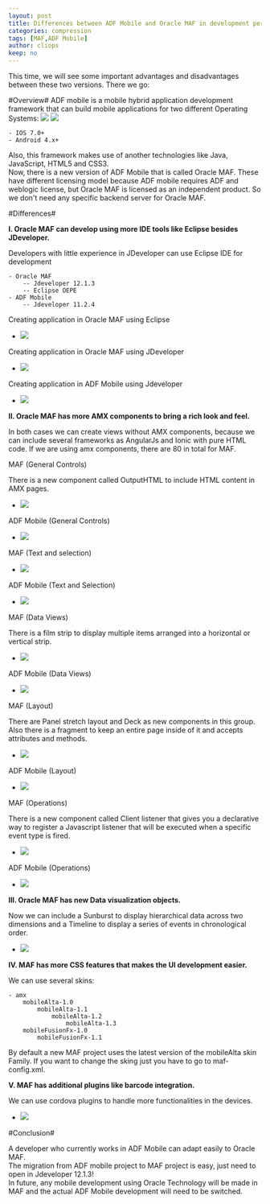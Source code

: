 ```yaml
---
layout: post
title: Differences between ADF Mobile and Oracle MAF in development perspective
categories: compression
tags: [MAF,ADF Mobile]
author: cliops
keep: no
---
```

This time, we will see some important advantages and disadvantages between these two versions. 
There we go:

#Overview#
ADF mobile is a mobile hybrid application development framework that can build mobile applications for two different Operating Systems: ![](/images/2015-09-21-differences-maf-and-adf-mobile/ios.JPG) ![](/images/2015-09-21-differences-maf-and-adf-mobile/android.JPG)    

	- IOS 7.0+ 
	- Android 4.x+ 

Also, this framework makes use of another technologies like Java, JavaScript, HTML5 and CSS3.    
Now, there is a new version of ADF Mobile that is called Oracle MAF. These have different licensing model because ADF mobile requires ADF and weblogic license, but Oracle MAF is licensed as an independent product. So we don't need any specific backend server for Oracle MAF.    

#Differences#

**I. Oracle MAF can develop using more IDE tools like Eclipse besides JDeveloper.**    

Developers with little experience in JDeveloper can use Eclipse IDE for development

	- Oracle MAF 
		-- Jdeveloper 12.1.3      
		-- Eclipse OEPE       
	- ADF Mobile 
		-- Jdeveloper 11.2.4    
		

Creating application in Oracle MAF using Eclipse   

- ![](/images/2015-09-21-differences-maf-and-adf-mobile/createMAFApplicationEclipse.JPG) 
		
Creating application in Oracle MAF using JDeveloper

- ![](/images/2015-09-21-differences-maf-and-adf-mobile/createMAFApplication.JPG) 

Creating application in ADF Mobile using Jdeveloper

- ![](/images/2015-09-21-differences-maf-and-adf-mobile/createADFMobileApplication.JPG) 


**II. Oracle MAF has more AMX components to bring a rich look and feel.**  

In both cases we can create views without AMX components, because we can include several frameworks as AngularJs and Ionic with pure HTML code.
If we are using amx components, there are 80 in total for MAF.

MAF (General Controls)  

There is a new component called OutputHTML to include HTML content in AMX pages.  

- ![](/images/2015-09-21-differences-maf-and-adf-mobile/amxGeneralControlsMAF.JPG) 

ADF Mobile (General Controls)   

- ![](/images/2015-09-21-differences-maf-and-adf-mobile/amxGeneralControlsADFMobile.JPG) 

MAF (Text and selection)  

- ![](/images/2015-09-21-differences-maf-and-adf-mobile/amxTextAndSelectionMAF.JPG) 

ADF Mobile (Text and Selection)   

- ![](/images/2015-09-21-differences-maf-and-adf-mobile/amxTextAndSelectionADFMobile.JPG) 

MAF (Data Views)  

There is a film strip to display multiple items arranged into a horizontal or vertical strip.   

- ![](/images/2015-09-21-differences-maf-and-adf-mobile/amxDataViewsMAF.JPG) 

ADF Mobile (Data Views)   

- ![](/images/2015-09-21-differences-maf-and-adf-mobile/amxDataViewsADFMobile.JPG) 

MAF (Layout)  

There are Panel stretch layout and Deck as new components in this group.   
Also there is a fragment to keep an entire page inside of it and accepts attributes and methods.

- ![](/images/2015-09-21-differences-maf-and-adf-mobile/amxLayoutMAF.JPG) 

ADF Mobile (Layout)   

- ![](/images/2015-09-21-differences-maf-and-adf-mobile/amxLayoutADFMobile.JPG) 

MAF (Operations)  

There is a new component called Client listener that gives you a declarative way to register a Javascript listener that will be executed when a specific event type is fired.

- ![](/images/2015-09-21-differences-maf-and-adf-mobile/amxOperationsMAF.JPG) 

ADF Mobile (Operations)   

- ![](/images/2015-09-21-differences-maf-and-adf-mobile/amxOperationsADFMobile.JPG) 


**III. Oracle MAF has new Data visualization objects.**  

Now we can include a Sunburst to display hierarchical data across two dimensions and a Timeline to display a series of events in chronological order. 

- ![](/images/2015-09-21-differences-maf-and-adf-mobile/amxDVTMAF.JPG) 

**IV. MAF has more CSS features that makes the UI development easier.**  

We can use several skins:

	- amx  
		mobileAlta-1.0  
			mobileAlta-1.1   
				mobileAlta-1.2  
					mobileAlta-1.3  
		mobileFusionFx-1.0  
			mobileFusionFx-1.1  
			
By default a new MAF project uses the latest version of the mobileAlta skin Family. If you want to change the sking just you have to go to maf-config.xml.   


**V. MAF has additional plugins like barcode integration.**  

We can use cordova plugins to handle more functionalities in the devices.

- ![](/images/2015-09-21-differences-maf-and-adf-mobile/barCode.JPG) 

#Conclusion#

A developer who currently works in ADF Mobile can adapt easily to Oracle MAF.   
The migration from ADF mobile project to MAF project is easy, just need to open in Jdeveloper 12.1.3!   
In future, any mobile development using Oracle Technology will be made in MAF and the actual ADF Mobile development will need to be switched.  


  
